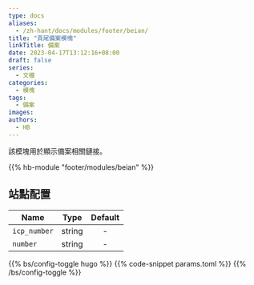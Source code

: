 ```yaml
---
type: docs
aliases:
  - /zh-hant/docs/modules/footer/beian/
title: "頁尾備案模塊"
linkTitle: 備案
date: 2023-04-17T13:12:16+08:00
draft: false
series:
  - 文檔
categories:
  - 模塊
tags:
  - 備案
images:
authors:
  - HB
---
```


該模塊用於顯示備案相關鏈接。

<!--more-->

{{% hb-module "footer/modules/beian" %}}

## 站點配置

| Name         |  Type  | Default |
| ------------ | :----: | :-----: |
| `icp_number` | string |    -    |
| `number`     | string |    -    |

{{% bs/config-toggle hugo %}}
{{% code-snippet params.toml %}}
{{% /bs/config-toggle %}}
